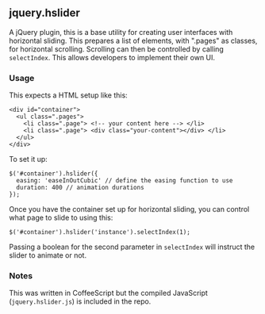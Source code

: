 
jquery.hslider
------------------------

A jQuery plugin, this is a base utility for creating user interfaces with horizontal sliding. 
This prepares a list of elements, with ".pages" as classes, for horizontal scrolling. Scrolling
can then be controlled by calling `selectIndex`. This allows developers to implement
their own UI. 

### Usage

This expects a HTML setup like this:

    <div id="container">
      <ul class=".pages">
        <li class=".page"> <!-- your content here --> </li>
        <li class=".page"> <div class="your-content"></div> </li>
      </ul>
    </div>

To set it up:

    $('#container').hslider({
      easing: 'easeInOutCubic' // define the easing function to use
      duration: 400 // animation durations
    });

Once you have the container set up for horizontal sliding, you can control 
what page to slide to using this:

    $('#container').hslider('instance').selectIndex(1);
 
Passing a boolean for the second parameter in `selectIndex` will instruct the slider to
animate or not.

### Notes

This was written in CoffeeScript but the compiled JavaScript (`jquery.hslider.js`) is included in the repo.